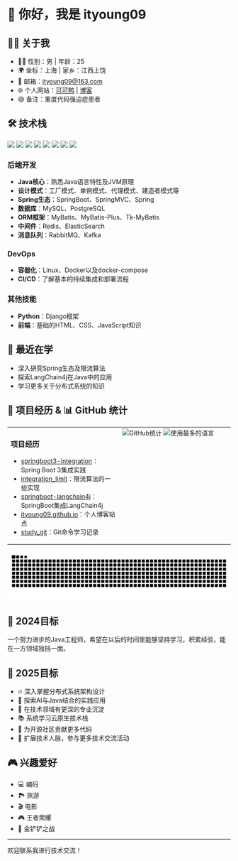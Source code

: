 # 👋 你好，我是 ityoung09

## 👨‍💻 关于我

- 🧑‍🎓 性别：男 | 年龄：25
- 🌍 坐标：上海 | 家乡：江西上饶
- 📧 邮箱：ityoung09@163.com
- 🌐 个人网站：[可可鸭](https://kedaya.us) | [博客](https://blog.kedaya.us)
- 😄 备注：重度代码强迫症患者

## 🛠️ 技术栈

<img src="https://img.shields.io/badge/Java-ED8B00?style=for-the-badge&logo=java&logoColor=white" /> <img src="https://img.shields.io/badge/Spring-6DB33F?style=for-the-badge&logo=spring&logoColor=white" /> <img src="https://img.shields.io/badge/Spring_Boot-F2F4F9?style=for-the-badge&logo=spring-boot" /> <img src="https://img.shields.io/badge/MySQL-005C84?style=for-the-badge&logo=mysql&logoColor=white" /> <img src="https://img.shields.io/badge/PostgreSQL-316192?style=for-the-badge&logo=postgresql&logoColor=white" /> <img src="https://img.shields.io/badge/redis-%23DD0031.svg?&style=for-the-badge&logo=redis&logoColor=white" /> <img src="https://img.shields.io/badge/Docker-2CA5E0?style=for-the-badge&logo=docker&logoColor=white" /> <img src="https://img.shields.io/badge/Python-FFD43B?style=for-the-badge&logo=python&logoColor=blue" />

### 后端开发
- **Java核心**：熟悉Java语言特性及JVM原理
- **设计模式**：工厂模式、单例模式、代理模式、建造者模式等
- **Spring生态**：SpringBoot、SpringMVC、Spring
- **数据库**：MySQL、PostgreSQL
- **ORM框架**：MyBatis、MyBatis-Plus、Tk-MyBatis
- **中间件**：Redis、ElasticSearch
- **消息队列**：RabbitMQ、Kafka

### DevOps
- **容器化**：Linux、Docker以及docker-compose
- **CI/CD**：了解基本的持续集成和部署流程

### 其他技能
- **Python**：Django框架
- **前端**：基础的HTML、CSS、JavaScript知识

## 🌱 最近在学

- 深入研究Spring生态及限流算法
- 探索LangChain4j在Java中的应用
- 学习更多关于分布式系统的知识

## 🚀 项目经历 & 📊 GitHub 统计

<table>
  <tr>
    <td width="50%" valign="top">
      <h3>项目经历</h3>
      <ul>
        <li><a href="https://github.com/ityoung09/springboot3-integration">springboot3-integration</a>：Spring Boot 3集成实践</li>
        <li><a href="https://github.com/ityoung09/integration_limit">integration_limit</a>：限流算法的一些实现</li>
        <li><a href="https://github.com/ityoung09/springboot-langchain4j">springboot-langchain4j</a>：SpringBoot集成LangChain4j</li>
        <li><a href="https://github.com/ityoung09/ityoung09.github.io">ityoung09.github.io</a>：个人博客站点</li>
        <li><a href="https://github.com/ityoung09/study_git">study_git</a>：Git命令学习记录</li>
      </ul>
    </td>
    <td width="50%" valign="top">
      <img src="https://github-readme-stats.vercel.app/api?username=ityoung09&show_icons=true&theme=radical" alt="GitHub统计" width="100%" />
      <img src="https://github-readme-stats.vercel.app/api/top-langs/?username=ityoung09&layout=compact&theme=radical" alt="使用最多的语言" width="100%" />
    </td>
  </tr>
</table>

<picture>
  <source media="(prefers-color-scheme: dark)" srcset="https://raw.githubusercontent.com/ityoung09/ityoung09/output/github-contribution-grid-snake-dark.svg">
  <source media="(prefers-color-scheme: light)" srcset="https://raw.githubusercontent.com/ityoung09/ityoung09/output/github-contribution-grid-snake.svg">
  <img alt="github-snake" src="https://raw.githubusercontent.com/ityoung09/ityoung09/output/github-contribution-grid-snake.svg">
</picture>

## 🎯 2024目标

一个努力进步的Java工程师，希望在以后的时间里能够坚持学习，积累经验，能在一方领域独挡一面。

## 🚀 2025目标

- 🔥 深入掌握分布式系统架构设计
- 🧠 探索AI与Java结合的实践应用
- 💼 在技术领域有更深的专业沉淀
- 📚 系统学习云原生技术栈
- 🌟 为开源社区贡献更多代码
- 👥 扩展技术人脉，参与更多技术交流活动

## 🎮 兴趣爱好

- 💻 编码
- 🏞️ 旅游
- 🎬 电影
- 🎮 王者荣耀
- 🎲 金铲铲之战

---

欢迎联系我进行技术交流！
